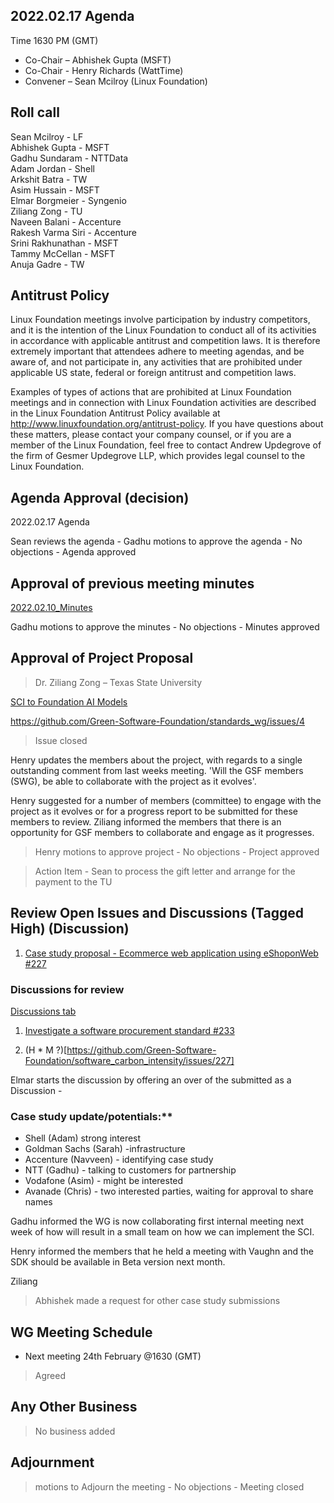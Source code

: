 ## 2022.02.17 Agenda

Time 1630 PM (GMT)

- Co-Chair – Abhishek Gupta (MSFT)
- Co-Chair - Henry Richards (WattTime)
- Convener – Sean Mcilroy (Linux Foundation)

## Roll call

Sean Mcilroy - LF <br>
Abhishek Gupta - MSFT<br>
Gadhu Sundaram - NTTData<br>
Adam Jordan - Shell<br>
Arkshit Batra - TW<br>
Asim Hussain - MSFT<br>
Elmar Borgmeier - Syngenio<br>
Ziliang Zong - TU<br>
Naveen Balani - Accenture<br>
Rakesh Varma Siri - Accenture<br>
Srini Rakhunathan - MSFT<br>
Tammy McCellan - MSFT<br>
Anuja Gadre - TW<br>

## Antitrust Policy
Linux Foundation meetings involve participation by industry competitors, and it is the intention of the Linux Foundation to conduct 
all of its activities in accordance with applicable antitrust and competition laws. 
It is therefore extremely important that attendees adhere to meeting agendas, and be aware of, and not participate in, any activities 
that are prohibited under applicable US state, federal or foreign antitrust and competition laws.

Examples of types of actions that are prohibited at Linux Foundation meetings and in connection with Linux Foundation activities are 
described in the Linux Foundation Antitrust Policy available at http://www.linuxfoundation.org/antitrust-policy. 
If you have questions about these matters, please contact your company counsel, or if you are a member of the Linux Foundation, 
feel free to contact Andrew Updegrove of the firm of Gesmer Updegrove LLP, which provides legal counsel to the Linux Foundation.
  
## Agenda Approval (decision) 
2022.02.17 Agenda

Sean reviews the agenda - Gadhu motions to approve the agenda - No objections - Agenda approved
  
## Approval of previous meeting minutes
[2022.02.10_Minutes](https://github.com/Green-Software-Foundation/standards_wg/blob/main/Agenda_Minutes/2022.02.10_minutes.md)

Gadhu motions to approve the minutes - No objections - Minutes approved

## Approval of Project Proposal

> Dr. Ziliang Zong – Texas State University

[SCI to Foundation AI Models](https://docs.google.com/document/d/16bcRAyN9ZxVKNf1GkaIbDJXnxvIo7Goe/edit)

https://github.com/Green-Software-Foundation/standards_wg/issues/4
> Issue closed

Henry updates the members about the project, with regards to a single outstanding comment from last weeks meeting. 'Will the GSF members (SWG), be able to collaborate with the project as it evolves'.

Henry suggested for a number of members (committee) to engage with the project as it evolves or for a progress report to be submitted for these members to review. Ziliang informed the members that there is an opportunity for GSF members to collaborate and
engage as it progresses.

> Henry motions to approve project - No objections - Project approved

> Action Item - Sean to process the gift letter and arrange for the payment to the TU

## Review Open Issues and Discussions (Tagged High) (Discussion)

1. [Case study proposal - Ecommerce web application using eShoponWeb #227](https://github.com/Green-Software-Foundation/software_carbon_intensity/issues/227)

### Discussions for review

[Discussions tab](https://github.com/Green-Software-Foundation/software_carbon_intensity/discussions)

1. [Investigate a software procurement standard #233](https://github.com/Green-Software-Foundation/software_carbon_intensity/discussions/233)

2. (H * M ?)[https://github.com/Green-Software-Foundation/software_carbon_intensity/issues/227]

Elmar starts the discussion by offering an over of the submitted as a Discussion - 

### Case study update/potentials:** 

- Shell (Adam) strong interest
- Goldman Sachs (Sarah) -infrastructure
- Accenture (Navveen) - identifying case study
- NTT (Gadhu) - talking to customers for partnership
- Vodafone (Asim) - might be interested
- Avanade (Chris) - two interested parties, waiting for approval to share names


Gadhu informed the WG is now collaborating first internal meeting next week of how will result in a small team on how we can implement the SCI.

Henry informed the members that he held a meeting with Vaughn and the SDK should be available in Beta version next month.

Ziliang

> Abhishek made a request for other case study submissions

## WG Meeting Schedule

- Next meeting 24th February @1630 (GMT) 

> Agreed

## Any Other Business

> No business added

## Adjournment

> motions to Adjourn the meeting - No objections - Meeting closed
